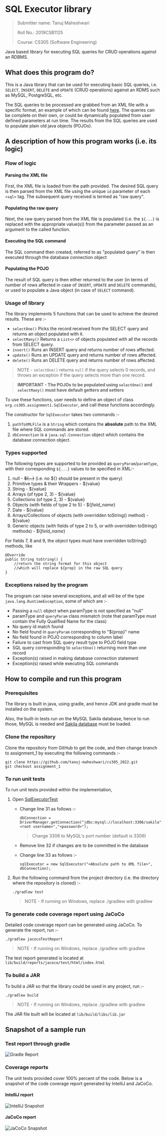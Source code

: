# SQL Executor library

> Submitter name: Tanuj Maheshwari
>
> Roll No.: 2019CSB1125
>
> Course: CS305 (Software Engineering)


Java based library for executing SQL queries for CRUD operations against an RDBMS.


## What does this program do?

This is a Java library that can be used for executing basic SQL queries, i.e. `SELECT`, `INSERT`, `DELETE` and `UPDATE` (CRUD operations) against an RDMS such as MySQL, PostgreSQL, etc.

The SQL queries to be processed are grabbed from an XML file with a specific format, an example of which can be found [here](./lib/src/test/resources/SQLTest.xml). The queries can be complete on their own, or could be dynamically populated from user defined parameters at run time. The results from the SQL queries are used to populate plain old java objects (POJOs).


## A description of how this program works (i.e. its logic)

### Flow of logic

#### Parsing the XML file

First, the XML file is loaded from the path provided. The desired SQL query is then parsed from the XML file using the unique `id` parameter of each `<sql>` tag. The subsequent query received is termed as "raw query".

#### Populating the raw query

Next, the raw query parsed from the XML file is populated (i.e. the `${...}` is replaced with the appropriate value(s)) from the parameter passed as an argument to the called function.

#### Executing the SQL command

The SQL command then created, referred to as "populated query" is then executed through the database connection object

#### Populating the POJO

The result of SQL query is then either returned to the user (in terms of number of rows affected in case of `INSERT`, `UPDATE` and `DELETE` commands), or used to populate a Java object (in case of `SELECT` command).

### Usage of library

The library implements 5 functions that can be used to achieve the desired results. These are :-

- `selectOne()` Picks the record received from the SELECT query and returns an object populated with it.
- `selectMany()` Returns a `List<>` of objects populated with all the records from SELECT query.
- `insert()` Runs an INSERT query and returns number of rows affected.
- `update()` Runs an UPDATE query and returns number of rows affected.
- `delete()` Runs an DELETE query and returns number of rows affected.

> NOTE - `selectOne()` returns `null` if the query selects 0 records, and throws an exception if the query selects more than one record.

> **IMPORTANT - The POJOs to be populated using `selectOne()` and `selectMany()` must have default getters and setters**

To use these functions, user needs to define an object of class `org.cs305.assignment1.SqlExecutor`, and call these functions accordingly.

The constructor for `SqlExecutor` takes two commands :-

1. `pathToXMLFile` is a `String` which contains the **absolute** path to the XML file where SQL commands are stored.
2. `dbConnection` is a `java.sql.Connection` object which contains the database connection object.

### Types supported

The following types are supported to be provided as `queryParam`/`paramType`, with their corresponding `${...}` values to be specified in XML:-

1. null - ~~${...}~~ (i.e. no ${} should be present in the query)
2. Primitive types & their Wrappers - ${value}
3. String - ${value} 
4. Arrays (of type 2, 3) - ${value}
5. Collections (of type 2, 3) - ${value}
6. Objects (with fields of type 2 to 5) - ${_field_name_}
7. Date - ${value}
8. Arrays/Collections of objects (with overridden toString() method) - ${value}
9. Generic objects (with fields of type 2 to 5, or with overridden toString() methods) - ${_field_name_}

For fields 7, 8 and 9, the object types must have overridden toString() methods, like

```
@Override
public String toString() {
    //return the string format for this object
    //which will replace ${prop} in the raw SQL query
}
```

### Exceptions raised by the program

The program can raise several exceptions, and all will be of the type `java.lang.RuntimeException`, some of which are :-

- Passing a `null` object when paramType is not specified as "null"
- paramType and `queryParam` class mismatch (note that paramType must contain the Fully Qualified Name for the class)
- No query id match found
- No field found in `queryParam` corresponding to "${prop}" name
- No field found in POJO corresponding to column label
- Failure to cast from SQL query result type to POJO field type
- SQL query corresponding to `selectOne()` returning more than one record
- Exception(s) raised in making database connection statement
- Exception(s) raised while executing SQL commands


## How to compile and run this program

### Prerequisites

The library is built in java, using gradle, and hence JDK and gradle must be installed on the system.

Also, the built-in tests run on the MySQL Sakila database, hence to run those, MySQL is needed and [Sakila database](https://dev.mysql.com/doc/sakila/en/sakila-installation.html) must be loaded.

### Clone the repository

Clone the repository from GitHub to get the code, and then change branch to assignment_1 by executing the following commands :-

```
git clone https://github.com/tanuj-maheshwari/cs305_2022.git
git checkout assignment_1
```

### To run unit tests

To run unit tests provided within the implementation, 

1. Open [SqlExecutorTest](./lib/src/test/java/org/cs305/assignment1/SqlExecutorTest.java)

    - Change line 31 as follows :-

          dbConnection = DriverManager.getConnection("jdbc:mysql://localhost:3306/sakila","<root username>","<password>");

        > Change 3306 to MySQL's port number (default is 3306)

    - Remove line 32 if changes are to be committed in the database

    - Change line 33 as follows :-

          sqlExecutor = new SqlExecutor("<Absolute path to XML file>", dbConnection);

2. Run the following command from the project directory (i.e. the directory where the repository is cloned) :-

       ./gradlew test

    > NOTE - If running on Windows, replace ./gradlew with gradlew

### To generate code coverage report using JaCoCo

Detailed code coverage report can be generated using JaCoCo. To generate the report, run :-

    ./gradlew jacocoTestReport

> NOTE - If running on Windows, replace ./gradlew with gradlew

The test report generated is located at `lib/build/reports/jacoco/test/html/index.html`

### To build a JAR

To build a JAR so that the library could be used in any project, run :-

    ./gradlew build

> NOTE - If running on Windows, replace ./gradlew with gradlew

The JAR file built will be located at `lib/build/libs/lib.jar`

## Snapshot of a sample run

### Test report through gradle

![Gradle Report](./reports/Gradle_Report.png?raw=true "Gradle Report")

### Coverage reports

The unit tests provided cover 100% percent of the code. Below is a snapshot of the code coverage report generated by IntelliJ and JaCoCo.

#### IntelliJ report

![IntelliJ Snapshot](./reports/IntelliJ_Report.png?raw=true "IntelliJ Snapshot")

#### JaCoCo report

![JaCoCo Snapshot](./reports/JaCoCo_Report.png?raw=true "JaCoCo Snapshot")
